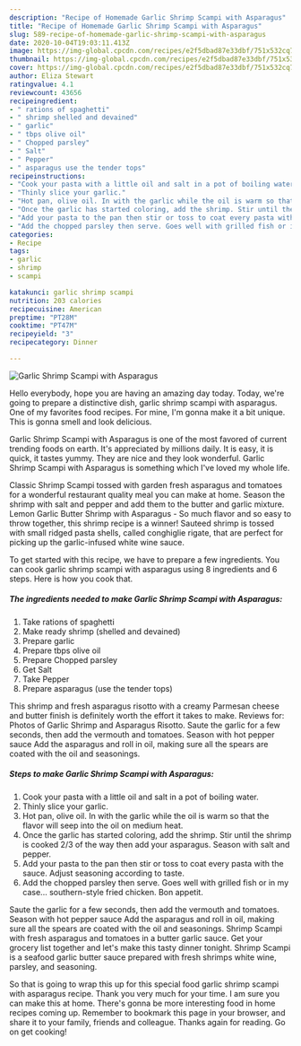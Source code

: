 ```yaml
---
description: "Recipe of Homemade Garlic Shrimp Scampi with Asparagus"
title: "Recipe of Homemade Garlic Shrimp Scampi with Asparagus"
slug: 589-recipe-of-homemade-garlic-shrimp-scampi-with-asparagus
date: 2020-10-04T19:03:11.413Z
image: https://img-global.cpcdn.com/recipes/e2f5dbad87e33dbf/751x532cq70/garlic-shrimp-scampi-with-asparagus-recipe-main-photo.jpg
thumbnail: https://img-global.cpcdn.com/recipes/e2f5dbad87e33dbf/751x532cq70/garlic-shrimp-scampi-with-asparagus-recipe-main-photo.jpg
cover: https://img-global.cpcdn.com/recipes/e2f5dbad87e33dbf/751x532cq70/garlic-shrimp-scampi-with-asparagus-recipe-main-photo.jpg
author: Eliza Stewart
ratingvalue: 4.1
reviewcount: 43656
recipeingredient:
- " rations of spaghetti"
- " shrimp shelled and devained"
- " garlic"
- " tbps olive oil"
- " Chopped parsley"
- " Salt"
- " Pepper"
- " asparagus use the tender tops"
recipeinstructions:
- "Cook your pasta with a little oil and salt in a pot of boiling water."
- "Thinly slice your garlic."
- "Hot pan, olive oil. In with the garlic while the oil is warm so that the flavor will seep into the oil on medium heat."
- "Once the garlic has started coloring, add the shrimp. Stir until the shrimp is cooked 2/3 of the way then add your asparagus. Season with salt and pepper."
- "Add your pasta to the pan then stir or toss to coat every pasta with the sauce. Adjust seasoning according to taste."
- "Add the chopped parsley then serve. Goes well with grilled fish or in my case... southern-style fried chicken. Bon appetit."
categories:
- Recipe
tags:
- garlic
- shrimp
- scampi

katakunci: garlic shrimp scampi 
nutrition: 203 calories
recipecuisine: American
preptime: "PT28M"
cooktime: "PT47M"
recipeyield: "3"
recipecategory: Dinner

---
```



![Garlic Shrimp Scampi with Asparagus](https://img-global.cpcdn.com/recipes/e2f5dbad87e33dbf/751x532cq70/garlic-shrimp-scampi-with-asparagus-recipe-main-photo.jpg)

Hello everybody, hope you are having an amazing day today. Today, we're going to prepare a distinctive dish, garlic shrimp scampi with asparagus. One of my favorites food recipes. For mine, I'm gonna make it a bit unique. This is gonna smell and look delicious.

Garlic Shrimp Scampi with Asparagus is one of the most favored of current trending foods on earth. It's appreciated by millions daily. It is easy, it is quick, it tastes yummy. They are nice and they look wonderful. Garlic Shrimp Scampi with Asparagus is something which I've loved my whole life.

Classic Shrimp Scampi tossed with garden fresh asparagus and tomatoes for a wonderful restaurant quality meal you can make at home. Season the shrimp with salt and pepper and add them to the butter and garlic mixture. Lemon Garlic Butter Shrimp with Asparagus - So much flavor and so easy to throw together, this shrimp recipe is a winner! Sauteed shrimp is tossed with small ridged pasta shells, called conghiglie rigate, that are perfect for picking up the garlic-infused white wine sauce.


To get started with this recipe, we have to prepare a few ingredients. You can cook garlic shrimp scampi with asparagus using 8 ingredients and 6 steps. Here is how you cook that.

<!--inarticleads1-->

##### The ingredients needed to make Garlic Shrimp Scampi with Asparagus:

1. Take  rations of spaghetti
1. Make ready  shrimp (shelled and devained)
1. Prepare  garlic
1. Prepare  tbps olive oil
1. Prepare  Chopped parsley
1. Get  Salt
1. Take  Pepper
1. Prepare  asparagus (use the tender tops)


This shrimp and fresh asparagus risotto with a creamy Parmesan cheese and butter finish is definitely worth the effort it takes to make. Reviews for: Photos of Garlic Shrimp and Asparagus Risotto. Saute the garlic for a few seconds, then add the vermouth and tomatoes. Season with hot pepper sauce Add the asparagus and roll in oil, making sure all the spears are coated with the oil and seasonings. 

<!--inarticleads2-->

##### Steps to make Garlic Shrimp Scampi with Asparagus:

1. Cook your pasta with a little oil and salt in a pot of boiling water.
1. Thinly slice your garlic.
1. Hot pan, olive oil. In with the garlic while the oil is warm so that the flavor will seep into the oil on medium heat.
1. Once the garlic has started coloring, add the shrimp. Stir until the shrimp is cooked 2/3 of the way then add your asparagus. Season with salt and pepper.
1. Add your pasta to the pan then stir or toss to coat every pasta with the sauce. Adjust seasoning according to taste.
1. Add the chopped parsley then serve. Goes well with grilled fish or in my case... southern-style fried chicken. Bon appetit.


Saute the garlic for a few seconds, then add the vermouth and tomatoes. Season with hot pepper sauce Add the asparagus and roll in oil, making sure all the spears are coated with the oil and seasonings. Shrimp Scampi with fresh asparagus and tomatoes in a butter garlic sauce. Get your grocery list together and let&#39;s make this tasty dinner tonight. Shrimp Scampi is a seafood garlic butter sauce prepared with fresh shrimps white wine, parsley, and seasoning. 

So that is going to wrap this up for this special food garlic shrimp scampi with asparagus recipe. Thank you very much for your time. I am sure you can make this at home. There's gonna be more interesting food in home recipes coming up. Remember to bookmark this page in your browser, and share it to your family, friends and colleague. Thanks again for reading. Go on get cooking!

